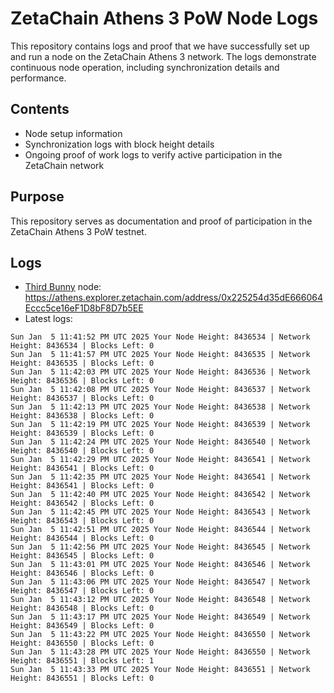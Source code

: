 # ZetaChain Athens 3 PoW Node Logs
This repository contains logs and proof that we have successfully set up and run a node on the ZetaChain Athens 3 network. The logs demonstrate continuous node operation, including synchronization details and performance.

## Contents
- Node setup information
- Synchronization logs with block height details
- Ongoing proof of work logs to verify active participation in the ZetaChain network

## Purpose
This repository serves as documentation and proof of participation in the ZetaChain Athens 3 PoW testnet.

## Logs

- [Third Bunny](https://thirdbunny.xyz/) node: https://athens.explorer.zetachain.com/address/0x225254d35dE666064Eccc5ce16eF1D8bF8D7b5EE
- Latest logs:
```
Sun Jan  5 11:41:52 PM UTC 2025 Your Node Height: 8436534 | Network Height: 8436534 | Blocks Left: 0
Sun Jan  5 11:41:57 PM UTC 2025 Your Node Height: 8436535 | Network Height: 8436535 | Blocks Left: 0
Sun Jan  5 11:42:03 PM UTC 2025 Your Node Height: 8436536 | Network Height: 8436536 | Blocks Left: 0
Sun Jan  5 11:42:08 PM UTC 2025 Your Node Height: 8436537 | Network Height: 8436537 | Blocks Left: 0
Sun Jan  5 11:42:13 PM UTC 2025 Your Node Height: 8436538 | Network Height: 8436538 | Blocks Left: 0
Sun Jan  5 11:42:19 PM UTC 2025 Your Node Height: 8436539 | Network Height: 8436539 | Blocks Left: 0
Sun Jan  5 11:42:24 PM UTC 2025 Your Node Height: 8436540 | Network Height: 8436540 | Blocks Left: 0
Sun Jan  5 11:42:29 PM UTC 2025 Your Node Height: 8436541 | Network Height: 8436541 | Blocks Left: 0
Sun Jan  5 11:42:35 PM UTC 2025 Your Node Height: 8436541 | Network Height: 8436541 | Blocks Left: 0
Sun Jan  5 11:42:40 PM UTC 2025 Your Node Height: 8436542 | Network Height: 8436542 | Blocks Left: 0
Sun Jan  5 11:42:45 PM UTC 2025 Your Node Height: 8436543 | Network Height: 8436543 | Blocks Left: 0
Sun Jan  5 11:42:51 PM UTC 2025 Your Node Height: 8436544 | Network Height: 8436544 | Blocks Left: 0
Sun Jan  5 11:42:56 PM UTC 2025 Your Node Height: 8436545 | Network Height: 8436545 | Blocks Left: 0
Sun Jan  5 11:43:01 PM UTC 2025 Your Node Height: 8436546 | Network Height: 8436546 | Blocks Left: 0
Sun Jan  5 11:43:06 PM UTC 2025 Your Node Height: 8436547 | Network Height: 8436547 | Blocks Left: 0
Sun Jan  5 11:43:12 PM UTC 2025 Your Node Height: 8436548 | Network Height: 8436548 | Blocks Left: 0
Sun Jan  5 11:43:17 PM UTC 2025 Your Node Height: 8436549 | Network Height: 8436549 | Blocks Left: 0
Sun Jan  5 11:43:22 PM UTC 2025 Your Node Height: 8436550 | Network Height: 8436550 | Blocks Left: 0
Sun Jan  5 11:43:28 PM UTC 2025 Your Node Height: 8436550 | Network Height: 8436551 | Blocks Left: 1
Sun Jan  5 11:43:33 PM UTC 2025 Your Node Height: 8436551 | Network Height: 8436551 | Blocks Left: 0
```
